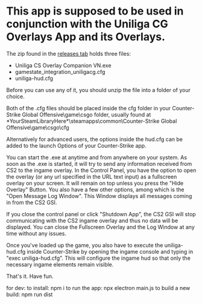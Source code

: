# This app is supposed to be used in conjunction with the Uniliga CG Overlays App and its Overlays.

The zip found in the [releases tab](https://github.com/uniliga/CS-Overlay-Companion/releases/) holds three files:

- Uniliga CS Overlay Companion VN.exe
- gamestate_integration_uniligacg.cfg
- uniliga-hud.cfg

Before you can use any of it, you should unzip the file into a folder of your choice.

Both of the .cfg files should be placed inside the cfg folder in your Counter-Strike Global Offensive\game\csgo folder, usually found at \*YourSteamLibraryHere\*\steamapps\common\Counter-Strike Global Offensive\game\csgo\cfg

Alternatively for advanced users, the options inside the hud.cfg can be added to the launch Options of your Counter-Strike app.

You can start the .exe at anytime and from anywhere on your system. As soon as the .exe is started, it will try to send any information received from CS2 to the ingame overlay.
In the Control Panel, you have the option to open the overlay (or any url specified in the URL text input) as a fullscreen overlay on your screen. It will remain on top unless you press the "Hide Overlay" Button.
You also have a few other options, among which is the "Open Message Log Window". This Window displays all messages coming in from the CS2 GSI.

If you close the control panel or click "Shutdown App", the CS2 GSI will stop communicating with the CS2 ingame overlay and thus no data will be displayed. You can close the Fullscreen Overlay and the Log Window at any time without any issues.

Once you've loaded up the game, you also have to execute the uniliga-hud.cfg inside Counter-Strike by opening the ingame console and typing in "exec uniliga-hud.cfg". This will configure the ingame hud so that only the necessary ingame elements remain visible.

That's it. Have fun.

for dev:
to install: npm i
to run the app: npx electron main.js
to build a new build: npm run dist
